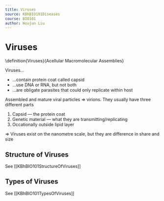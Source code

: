 ```yaml
---
title: Viruses
source: KBhBIO101Diseases
course: BIO101
author: Houjun Liu
---
```


# Viruses
\definition{Viruses}{Acellular Macromolecular Assemblies}

Viruses...

* ...contain protein coat called capsid
* ...use DNA or RNA, but not both
* ...are obligate parasites that could only replicate within host

Assembled and mature viral particles => virions. They usually have three different parts

1. Capsid — the protein coat
2. Genetic material — what they are transmitting/replicating
3. Occationally outside lipid layer 

=> Viruses exist on the nanometre scale, but they are difference in share and size

## Structure of Viruses
See [[KBhBIO101StructureOfViruses]]

## Types of Viruses
See [[KBhBIO101TypesOfViruses]]
